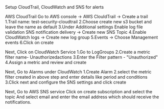 Setup CloudTrail, CloudWatch and SNS for alerts

AWS CloudTrail
Go to AWS console -> AWS ClouldTrail -> Create a trail
1.Trail name: test-security-cloudtrail
2.Choose create new s3 bucket and leave the name as default
3.Under Additional settings 
  Enable log file validation
  SNS notification delivery -> Create new SNS Topic
4.Enable CloudWatch logs -> Create new log group
5.Events -> Choose Management events
6.Click on create

Next, Click on CloudWatch Service
1.Go to LogGroups 
2.Create a metric filter name- Unauthorizedactions
3.Enter the Filter pattern - "Unauthorized"
4.Assign a metric and review and create

Next, Go to Alarms under CloudWatch
1.Create Alarm
2.select the metric filter created in above step and enter details like period and conditions
3.Click next and configure the SNS settings and click create

Next, Go to AWS SNS service
Click on create subscription and select the topic
And select email and enter the email address which should receive the notifications.


 
